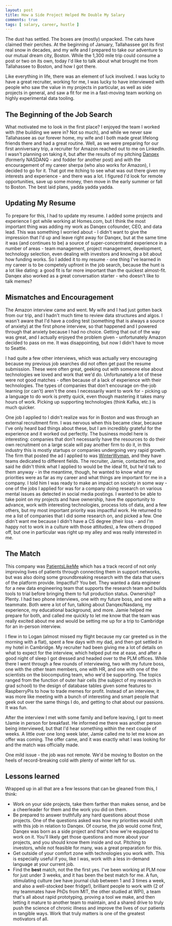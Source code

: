 ```yaml
---
layout: post
title: How a Side Project Helped Me Double My Salary
comments: true
tags: [ salary, career, hustle ]
---
```


The dust has settled. The boxes are (mostly) unpacked. The cats have claimed their perches. At the beginning of January, Tallahassee got its first real snow in decades, and my wife and I prepared to take our adventure to our mutual dream city, Boston. While the 1,300 mile trip could consume a post or two on its own, today I'd like to talk about what brought me from Tallahassee to Boston, and how I got there.  

Like everything in life, there was an element of luck involved. I was lucky to have a great recruiter, working for me, I was lucky to have interviewed with people who saw the value in my projects in particular, as well as side projects in general, and saw a fit for me in a fast-moving team working on highly experimental data tooling. 

## The Beginning of the Job Search
What motivated me to look in the first place? I enjoyed the team I worked with (the building we were in? Not so much), and while we never saw Tallahassee as our forever home, my wife and I both made great lifelong friends there and had a great routine. Well, as we were preparing for our first anniversary trip, a recruiter for Amazon reached out to me on LinkedIn. I wasn't planning on taking it, but after the results of my pitching [Danqex](https://danqex.com) (formerly NASDANQ - and fodder for another post) and with the encouragement of my career sherpa (who also works for Amazon), I decided to go for it. That got me itching to see what was out there given my interests and experience - and there was a lot. I figured I'd look for remote opportunities, save up some money, then move in the early summer or fall to Boston. The best laid plans, yadda yadda yadda. 

## Updating My Resume
To prepare for this, I had to update my resume. I added some projects and experience I got while working at Homes.com, but I think the most important thing was adding my work as Danqex cofounder, CEO, and data lead. This was something I worried about - I didn't want to give the impression that I'd up and leave right away for Danqex, but at the same time it was (and continues to be) a source of super-concentrated experience in a number of areas - team management, project management, development, technology selection, even dealing with investors and knowing a bit about how funding works. So I added it to my resume - one thing I've learned in my career is to be competely upfront in the job search, because the hunt is a lot like dating: a good fit is far more important than the quickest almost-fit. Danqex also worked as a great conversation starter - who doesn't like to talk memes? 

## Mismatches and Encouragement
The Amazon interview came and went. My wife and I had just gotten back from our trip, and I hadn't much time to review data structures and algos. I wasn't aware that I'd have a coding test (something that is always a source of anxiety) at the first phone interview, so that happened and I powered through that anxiety because I had no choice. Getting that out of the way was great, and I actually enjoyed the problem given - unfortunately Amazon decided to pass on me. It was disappointing, but now I didn't have to move to Seattle. 

I had quite a few other interviews, which was actually very encouraging because my previous job searches did not often get past the resume submission. These were often great, geeking out with someone else about technologies we loved and work that we'd do. Unfortunately a lot of these were not good matches - often because of a lack of experience with their technologies. The types of companies that don't encourage on-the-job learning (or can't) aren't the ones I necessarily want to work for - picking up a language to do work is pretty quick, even though mastering it takes many hours of work. Picking up supporting technologies (think Kafka, etc.) is much quicker.

One job I applied to I didn't realize was for in Boston and was through an external recruitment firm. I was nervous when this became clear, because I've only heard bad things about these, but I am incredibly grateful for the experience and it worked out perfectly. The business model here is interesting: companies that don't necessarily have the resources to do their own recruitment on a large scale will pay another firm to do it, in this industry this is mostly startups or companies undergoing very rapid growth. The firm that posted the ad I applied to was [WinterWyman](https://www.winterwyman.com), and they have teams dedicated to different fields. The recruiter, Jamie, contacted me, and said he didn't think what I applied to would be the ideal fit, but he'd talk to them anyway - in the meantime, though, he wanted to know what my priorities were as far as my career and what things are important for me in a company. I told him I was ready to make an impact on society in some way - one of the jobs I applied for was for a company doing research on various mental issues as detected in social media postings. I wanted to be able to take point on my projects and have ownership, have the opportunity to advance, work with interesting technologies, process lots of data, and a few others, but my most important priority was impactful work. He returned to me a list of companies that I did some research on, and picked a few. One didn't want me because I didn't have a CS degree (their loss - and I'm happy not to work in a culture with those attitudes), a few others dropped off, but one in particular was right up my alley and was really interested in me.

## The Match
This company was [PatientsLikeMe](https://patientslikeme.com) which has a track record of not only improving lives of patients through connecting them in support networks, but was also doing some groundbreaking research with the data that users of the platform provide. Impactful? You bet. They wanted a data engineer for a new data engineering team that supports the research team and builds tools to trial before bringing them to full production status. Ownership? Plenty. I had two phone interviews, one with my future boss, and one with a teammate. Both were a lot of fun, talking about Danqex/Nasdanq, my experience, my educational background, and more. Jamie helped me prepare for both, and called me quickly to let me know that the team was really excited about me and would be setting me up for a trip to Cambridge for an in-person interview. 

I flew in to Logan (almost missed my flight because my car greeted us in the morning with a flat), spent a few days with my dad, and then got settled in my hotel in Cambridge. My recruiter had been giving me a lot of details on what to expect for the interview, which helped put me at ease, and after a good night of sleep I got dressed and headed over to the PLM offices. While there I went through a few rounds of interviewing, two with my future boss, one with the other team members, one with HR, and one with one of the scientists on the biocomputing team, who we'd be supporting. The topics ranged from the function of outer hair cells (the subject of my research in grad school) to the design of database tables given some features to RaspberryPis to how to trade memes for profit. Instead of an interview, it was more like meeting with a bunch of interesting and smart people that geek out over the same things I do, and getting to chat about our passions. It was fun. 

After the interview I met with some family and before leaving, I got to meet tJamie in person for breakfast. He informed me there was another person being interviewed, but that I'd hear something within the next couple of weeks. A little over one long week later, Jamie called me to let me know an offer was coming. The offer came, and it was exactly what I was looking for and the match was officially made. 

One mild issue - the job was not remote. We'd be moving to Boston on the heels of record-breaking cold with plenty of winter left for us.

## Lessons learned
Wrapped up in all that are a few lessons that can be gleaned from this, I think:
* Work on your side projects, take them farther than makes sense, and be a cheerleader for them and the work you did on them. 
* Be prepared to answer truthfully any hard questions about those projects. One of the questions asked was how my priorities would shift with this job in relation to Danqex. Of course, the job would come first, Danqex was born as a side project and that's how we're equipped to work on it. You'll likely get those questions and more about your projects, and you should know them inside and out. Pitching to investors, while not feasible for many, was a great preparation for this.
* Get outside of your comfort zone with technologies you work with. This is especially useful if you, like I was, work with a less in-demand language at your current job. 
* Find the **best** match, not the the first yes. I've been working at PLM now for just under 3 weeks, and it has been the best match for me. A fun, stimulating culture (we have journal club between 1 and 3 times a week, and also a well-stocked beer fridge!), brilliant people to work with (2 of my teammates have PhDs from MIT, the other studied at WPI), a team that's all about rapid prototyping, proving a tool we make, and then letting it mature to another team to maintain, and a shared drive to truly push the science of chronic illness and improve the lives of our patients in tangible ways. Work that truly matters is one of the greatest motivators of all. 